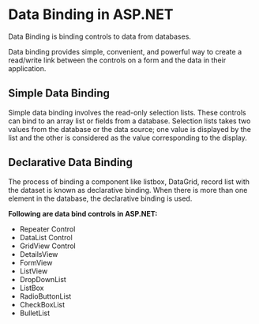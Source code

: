 # Data Binding in ASP.NET

Data Binding is binding controls to data from databases. 

Data binding provides simple, convenient, and powerful way to create a read/write link between the controls on a form and the data in their application.

## Simple Data Binding

Simple data binding involves the read-only selection lists. These controls can bind to an array list or fields from a database. Selection lists takes two values from the database or the data source; one value is displayed by the list and the other is considered as the value corresponding to the display.

## Declarative Data Binding

The process of binding a component like listbox, DataGrid, record list with the dataset is known as declarative binding. When there is more than one element in the database, the declarative binding is used.



**Following are data bind controls in ASP.NET:**

- Repeater Control
- DataList Control
- GridView Control
- DetailsView
- FormView
- ListView
- DropDownList
- ListBox
- RadioButtonList
- CheckBoxList
- BulletList 

